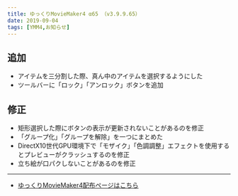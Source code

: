 ```yaml
---
title: ゆっくりMovieMaker4 α65 （v3.9.9.65）
date: 2019-09-04
tags: [YMM4,お知らせ]
---
```

## 追加
- アイテムを三分割した際、真ん中のアイテムを選択するようにした
- ツールバーに「ロック」「アンロック」ボタンを追加
## 修正
- 矩形選択した際にボタンの表示が更新されないことがあるのを修正
- 「グループ化」「グループを解除」を一つにまとめた
- DirectX10世代GPU環境下で「モザイク」「色調調整」エフェクトを使用するとプレビューがクラッシュするのを修正
- 立ち絵が口パクしないことがあるのを修正

---

- [ゆっくりMovieMaker4配布ページはこちら](../index.md)